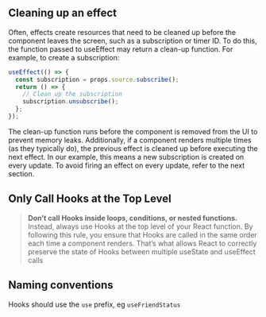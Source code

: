 ## Cleaning up an effect

Often, effects create resources that need to be cleaned up before the component
leaves the screen, such as a subscription or timer ID. To do this, the function
passed to useEffect may return a clean-up function. For example, to create a
subscription:

```js
useEffect(() => {
  const subscription = props.source.subscribe();
  return () => {
    // Clean up the subscription
    subscription.unsubscribe();
  };
});
```

The clean-up function runs before the component is removed from the UI to
prevent memory leaks. Additionally, if a component renders multiple times (as
they typically do), the previous effect is cleaned up before executing the next
effect. In our example, this means a new subscription is created on every
update. To avoid firing an effect on every update, refer to the next section.

## Only Call Hooks at the Top Level

> **Don’t call Hooks inside loops, conditions, or nested functions.** Instead,
> always use Hooks at the top level of your React function. By following this
> rule, you ensure that Hooks are called in the same order each time a component
> renders. That’s what allows React to correctly preserve the state of Hooks
> between multiple useState and useEffect calls

## Naming conventions

Hooks should use the `use` prefix, eg `useFriendStatus`
